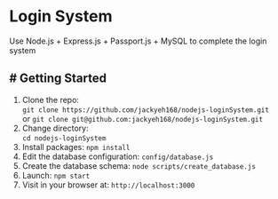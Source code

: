 # Login System
Use Node.js + Express.js + Passport.js + MySQL to complete the login system

## # Getting Started
1. Clone the repo:  
    `git clone https://github.com/jackyeh168/nodejs-loginSystem.git`  
or  `git clone git@github.com:jackyeh168/nodejs-loginSystem.git`
2. Change directory:  
    `cd nodejs-loginSystem`
3. Install packages: `npm install`
4. Edit the database configuration: `config/database.js`
5. Create the database schema: `node scripts/create_database.js`
6. Launch: `npm start`
7. Visit in your browser at: `http://localhost:3000`
